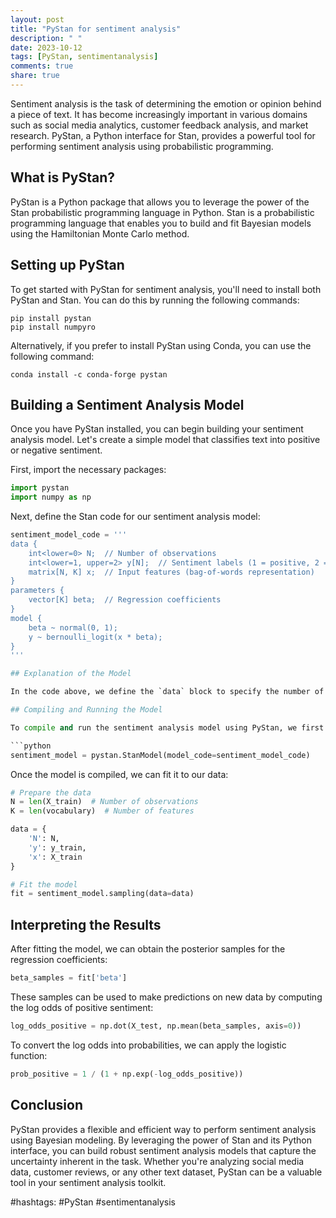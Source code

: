 ```yaml
---
layout: post
title: "PyStan for sentiment analysis"
description: " "
date: 2023-10-12
tags: [PyStan, sentimentanalysis]
comments: true
share: true
---
```


Sentiment analysis is the task of determining the emotion or opinion behind a piece of text. It has become increasingly important in various domains such as social media analytics, customer feedback analysis, and market research. PyStan, a Python interface for Stan, provides a powerful tool for performing sentiment analysis using probabilistic programming.

## What is PyStan?

PyStan is a Python package that allows you to leverage the power of the Stan probabilistic programming language in Python. Stan is a probabilistic programming language that enables you to build and fit Bayesian models using the Hamiltonian Monte Carlo method.

## Setting up PyStan

To get started with PyStan for sentiment analysis, you'll need to install both PyStan and Stan. You can do this by running the following commands:

```
pip install pystan
pip install numpyro
```

Alternatively, if you prefer to install PyStan using Conda, you can use the following command:

```
conda install -c conda-forge pystan
```

## Building a Sentiment Analysis Model

Once you have PyStan installed, you can begin building your sentiment analysis model. Let's create a simple model that classifies text into positive or negative sentiment.

First, import the necessary packages:

```python
import pystan
import numpy as np
```

Next, define the Stan code for our sentiment analysis model:

```python
sentiment_model_code = '''
data {
    int<lower=0> N;  // Number of observations
    int<lower=1, upper=2> y[N];  // Sentiment labels (1 = positive, 2 = negative)
    matrix[N, K] x;  // Input features (bag-of-words representation)
}
parameters {
    vector[K] beta;  // Regression coefficients
}
model {
    beta ~ normal(0, 1);
    y ~ bernoulli_logit(x * beta);
}
'''

## Explanation of the Model

In the code above, we define the `data` block to specify the number of observations `N`, the sentiment labels `y`, and the input features `x`. The `parameters` block contains the regression coefficients `beta`. The `model` block defines the prior distribution for `beta` as a standard normal and specifies the likelihood of the sentiment labels given the input features.

## Compiling and Running the Model

To compile and run the sentiment analysis model using PyStan, we first need to compile the Stan code:

```python
sentiment_model = pystan.StanModel(model_code=sentiment_model_code)
```

Once the model is compiled, we can fit it to our data:

```python
# Prepare the data
N = len(X_train)  # Number of observations
K = len(vocabulary)  # Number of features

data = {
    'N': N,
    'y': y_train,
    'x': X_train
}

# Fit the model
fit = sentiment_model.sampling(data=data)
```

## Interpreting the Results

After fitting the model, we can obtain the posterior samples for the regression coefficients:

```python
beta_samples = fit['beta']
```

These samples can be used to make predictions on new data by computing the log odds of positive sentiment:

```python
log_odds_positive = np.dot(X_test, np.mean(beta_samples, axis=0))
```

To convert the log odds into probabilities, we can apply the logistic function:

```python
prob_positive = 1 / (1 + np.exp(-log_odds_positive))
```

## Conclusion

PyStan provides a flexible and efficient way to perform sentiment analysis using Bayesian modeling. By leveraging the power of Stan and its Python interface, you can build robust sentiment analysis models that capture the uncertainty inherent in the task. Whether you're analyzing social media data, customer reviews, or any other text dataset, PyStan can be a valuable tool in your sentiment analysis toolkit.

#hashtags: #PyStan #sentimentanalysis